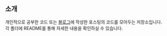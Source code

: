 ## 소개
개인적으로 공부한 코드 또는 [블로그](https://backtony.github.io/)에 작성한 포스팅의 코드를 모아두는 저장소입니다.  
각 폴더에 README를 통해 자세한 내용을 확인하실 수 있습니다.




